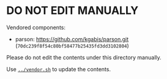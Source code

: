 # DO NOT EDIT MANUALLY

Vendored components:
* parson: https://github.com/kgabis/parson.git (`70dc239f8f54c80bf58477b25435fd3dd3102804`)

Please do not edit the contents under this directory manually.

Use [`../vendor.sh`](../vendor.sh) to update the contents.
